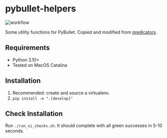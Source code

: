 # pybullet-helpers

![workflow](https://github.com/tomsilver/pybullet-helpers/actions/workflows/ci.yml/badge.svg)

Some utility functions for PyBullet. Copied and modified from [predicators](https://github.com/Learning-and-Intelligent-Systems/predicators).

## Requirements

- Python 3.10+
- Tested on MacOS Catalina

## Installation

1. Recommended: create and source a virtualenv.
2. `pip install -e ".[develop]"`

## Check Installation

Run `./run_ci_checks.sh`. It should complete with all green successes in 5-10 seconds.
